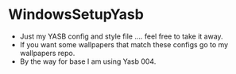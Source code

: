 # WindowsSetupYasb
- Just my YASB config and style file .... feel free to take it away.
- If you want some wallpapers that match these configs go to my wallpapers repo.
- By the way for base I am using Yasb 004.
